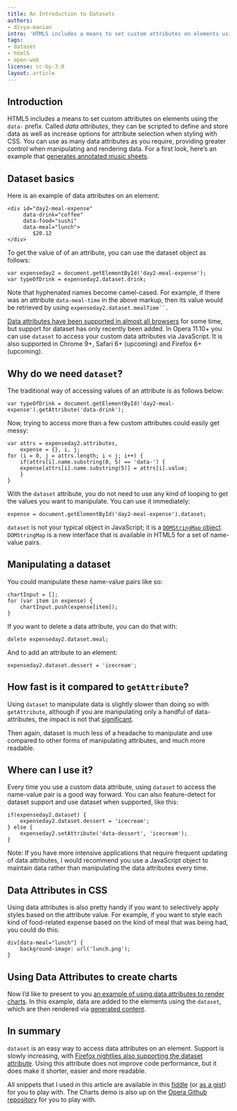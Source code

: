```yaml
---
title: An Introduction to Datasets
authors:
- divya-manian
intro: 'HTML5 includes a means to set custom attributes on elements using the `data-` prefix. Called “data attributes”, they can be scripted to define and store data as well as increase options for attribute selection when styling with CSS.'
tags:
- dataset
- html5
- open-web
license: cc-by-3.0
layout: article
---
```


## Introduction

HTML5 includes a means to set custom attributes on elements using the `data-` prefix. Called _data attributes_, they can be scripted to define and store data as well as increase options for attribute selection when styling with CSS. You can use as many data attributes as you require, providing greater control when manipulating and rendering data. For a first look, here’s an example that [generates annotated music sheets][1].

[1]: https://audiofile.cc/

## Dataset basics

Here is an example of data attributes on an element:

	<div id="day2-meal-expense"
		 data-drink="coffee"
		 data-food="sushi"
		 data-meal="lunch">
			$20.12
	</div>

To get the value of of an attribute, you can use the dataset object as follows:

	var expenseday2 = document.getElementById('day2-meal-expense');
	var typeOfDrink = expenseday2.dataset.drink;

Note that hyphenated names become camel-cased. For example, if there was an attribute `data-meal-time` in the above markup, then its value would be retrieved by using `expenseday2.dataset.mealTime``.`

[Data attributes have been supported in almost all browsers][2] for some time, but support for dataset has only recently been added. In Opera 11.10+ you can use `dataset` to access your custom data attributes via JavaScript. It is also supported in Chrome 9+, Safari 6+ (upcoming) and Firefox 6+ (upcoming).

[2]: http://caniuse.com/#feat=dataset

## Why do we need `dataset`?

The traditional way of accessing values of an attribute is as follows below:

	var typeOfDrink = document.getElementById('day2-meal-expense').getAttribute('data-drink');

Now, trying to access more than a few custom attributes could easily get messy:

	var attrs = expenseday2.attributes,
		expense = {}, i, j;
	for (i = 0, j = attrs.length; i < j; i++) {
		if(attrs[i].name.substring(0, 5) == 'data-') {
		expense[attrs[i].name.substring(5)] = attrs[i].value;
		}
	}

With the `dataset` attribute, you do not need to use any kind of looping to get the values you want to manipulate. You can use it immediately:

	expense = document.getElementById('day2-meal-expense').dataset;

`dataset` is not your typical object in JavaScript; it is a [`DOMStringMap` object][3]. `DOMStringMap` is a new interface that is available in HTML5 for a set of name-value pairs.

[3]: http://www.w3.org/TR/2011/WD-html5-20110525/common-dom-interfaces.html#domstringmap-0

## Manipulating a dataset

You could manipulate these name-value pairs like so:

	chartInput = [];
	for (var item in expense) {
		chartInput.push(expense[item]);
	}

If you want to delete a data attribute, you can do that with:

	delete expenseday2.dataset.meal;

And to add an attribute to an element:

	expenseday2.dataset.dessert = 'icecream';

## How fast is it compared to `getAttribute`?

Using `dataset` to manipulate data is slightly slower than doing so with `getAttribute`, although if you are manipulating only a handful of data-attributes, the impact is not that [significant][4].

[4]: http://jsperf.com/dataset-vs-attributes-loop/3

Then again, dataset is much less of a headache to manipulate and use compared to other forms of manipulating attributes, and much more readable.

## Where can I use it?

Every time you use a custom data attribute, using `dataset` to access the name-value pair is a good way forward. You can also feature-detect for dataset support and use dataset when supported, like this:

	if(expenseday2.dataset) {
		expenseday2.dataset.dessert = 'icecream';
	} else {
		expenseday2.setAttribute('data-dessert', 'icecream');
	}

Note: If you have more intensive applications that require frequent updating of data attributes, I would recommend you use a JavaScript object to maintain data rather than manipulating the data attributes every time.

## Data Attributes in CSS

Using data attributes is also pretty handy if you want to selectively apply styles based on the attribute value. For example, if you want to style each kind of food-related expense based on the kind of meal that was being had, you could do this:

	div[data-meal="lunch"] {
		background-image: url('lunch.png');
	}

## Using Data Attributes to create charts

Now I’d like to present to you [an example of using data attributes to render charts][5]. In this example, data are added to the elements using the `dataset`, which are then rendered via [generated content][6].

[5]: /articles/introduction-to-datasets/demo.html
[6]: /articles/css-generated-content-techniques/

## In summary

`dataset` is an easy way to access data attributes on an element. Support is slowly increasing, with [Firefox nightlies also supporting the dataset attribute][7]. Using this attribute does not improve code performance, but it does make it shorter, easier and more readable.

[7]: https://bugzilla.mozilla.org/show_bug.cgi?id=560112

All snippets that I used in this article are available in this [fiddle][8] (or [as a gist][9]) for you to play with. The Charts demo is also up on the [Opera Github repository][10] for you to play with.

[8]: http://jsfiddle.net/nimbu/tHPtz/
[9]: https://gist.github.com/90aa639a59b3dd3ab3a5
[10]: /articles/introduction-to-datasets/demo.html
